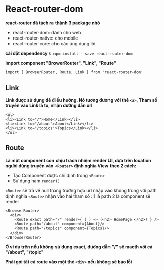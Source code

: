 # React-router-dom
**react-router đã tách ra thành 3 package nhỏ**
- react-router-dom: dành cho web
- react-router-native: cho mobile
- react-router-core: cho các ứng dụng lõi

**cài đặt dependency**
```$ npm install --save react-router-dom ```

**import component "BrowerRouter", "Link", "Route"**

`import { BrowserRouter, Route, Link } from 'react-router-dom'`

## Link
**Link được sử dụng để điều hướng. Nó tương đương với thẻ `<a>`, Tham số truyền vào Link là to, nhận đường dẫn url**
    
    <ul>
    <li><Link to="/">Home</Link></li>
    <li><Link to="/about">About</Link></li>
    <li><Link to="/topics">Topics</Link></li>
    </ul>
    
## Route
**Là một component con chịu trách nhiệm render UI, dựa trên location người dùng truyền vào**
**`<Router>` định nghĩa View theo 2 cách:**
  - Tạo Component được chỉ định trong `<Route>`
  - Sử dụng hàm `render()`
  
`<Route>` sẽ trả về null trong trường hợp url nhập vào không trùng với path định nghĩa
`<Route>` nhận vào hai tham số : 1 là path 2 là component sẽ render

    <BrowserRouter>
      <div>
        <Route exact path="/" render={ ( ) => (<h2> HomePage </h2>) } />
        <Route path="/about" component={About}/>
        <Route path="/topics" component={Topics}/>
      </div>
    </BrowserRouter>


**Ở ví dụ trên nếu không sử dụng exact, đường dẫn "/" sẽ macth với cả "/about", "/topic"**

**Phải gói tất cả route vào một thẻ `<div>` nếu không sẽ báo lỗi**
